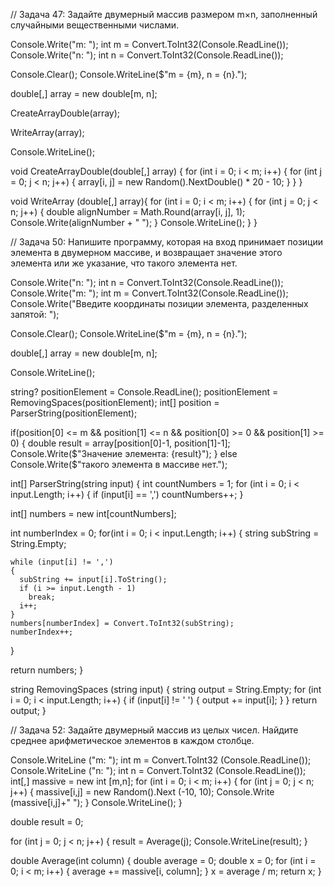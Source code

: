 // Задача 47: Задайте двумерный массив размером m×n, заполненный случайными вещественными числами.

Console.Write("m: ");
int m = Convert.ToInt32(Console.ReadLine());
Console.Write("n: ");
int n = Convert.ToInt32(Console.ReadLine());

Console.Clear();
Console.WriteLine($"m = {m}, n = {n}.");

double[,] array = new double[m, n];

CreateArrayDouble(array);

WriteArray(array);

Console.WriteLine();

void CreateArrayDouble(double[,] array)
{
  for (int i = 0; i < m; i++)
  {
    for (int j = 0; j < n; j++)
    {
      array[i, j] = new Random().NextDouble() * 20 - 10;
    }
  }
}

void WriteArray (double[,] array){
for (int i = 0; i < m; i++)
  {
      for (int j = 0; j < n; j++)
      {
        double alignNumber = Math.Round(array[i, j], 1);
        Console.Write(alignNumber + " ");
      }
      Console.WriteLine();
  }
}


// Задача 50: Напишите программу, которая на вход принимает позиции элемента в двумерном массиве, и возвращает значение этого элемента или же указание, что такого элемента нет.

Console.Write("n: ");
int n = Convert.ToInt32(Console.ReadLine());
Console.Write("m: ");
int m = Convert.ToInt32(Console.ReadLine());
Console.Write("Введите координаты позиции элемента, разделенных запятой: ");

Console.Clear();
Console.WriteLine($"m = {m}, n = {n}.");

double[,] array = new double[m, n];


Console.WriteLine();


string? positionElement = Console.ReadLine();
positionElement = RemovingSpaces(positionElement);
int[] position = ParserString(positionElement);

if(position[0] <= m 
&& position[1] <= n 
&& position[0] >= 0 
&& position[1] >= 0) 
{
  double result = array[position[0]-1, position[1]-1];
  Console.Write($"Значение элемента: {result}");
}
else Console.Write($"такого элемента в массиве нет.");

int[] ParserString(string input)
{
  int countNumbers = 1;
  for (int i = 0; i < input.Length; i++)
  {
      if (input[i] == ',')
          countNumbers++;
  }

  int[] numbers = new int[countNumbers];

  int numberIndex = 0;
  for(int i = 0; i < input.Length; i++)
  {
    string subString = String.Empty;

    while (input[i] != ',')
    {
      subString += input[i].ToString();
      if (i >= input.Length - 1)
        break;
      i++;
    }
    numbers[numberIndex] = Convert.ToInt32(subString);
    numberIndex++;
  }

  return numbers;
}

string RemovingSpaces (string input)
{
  string output = String.Empty;
  for (int i = 0; i < input.Length; i++)
  {
    if (input[i] != ' ') 
    {
      output += input[i];
    }
  }
  return output;
}

// Задача 52: Задайте двумерный массив из целых чисел. Найдите среднее арифметическое элементов в каждом столбце.


Console.WriteLine ("m: ");
int m = Convert.ToInt32 (Console.ReadLine());
Console.WriteLine ("n: ");
int n = Convert.ToInt32 (Console.ReadLine());
int[,] massive = new int [m,n];
for (int i = 0; i < m; i++)
{
    for (int j = 0; j < n; j++)
    {
        massive[i,j] = new Random().Next (-10, 10);
        Console.Write (massive[i,j]+" ");
    }
    Console.WriteLine();
}

double result = 0;

for (int j = 0; j < n; j++)
{
    result = Average(j);
    Console.WriteLine(result);
}

double Average(int column)
{
    double average = 0;
    double x = 0;
    for (int i = 0; i < m; i++)
{
    average += massive[i, column];
}
x = average / m;
return x;
} 